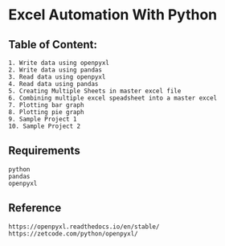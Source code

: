 # Excel Automation With Python

## Table of Content: 
    1. Write data using openpyxl
    2. Write data using pandas
    3. Read data using openpyxl
    4. Read data using pandas
    5. Creating Multiple Sheets in master excel file
    6. Combining multiple excel speadsheet into a master excel
    7. Plotting bar graph 
    8. Plotting pie graph
    9. Sample Project 1  
    10. Sample Project 2
    
    
## Requirements
    python   
    pandas
    openpyxl
    

## Reference
    https://openpyxl.readthedocs.io/en/stable/
    https://zetcode.com/python/openpyxl/
    
